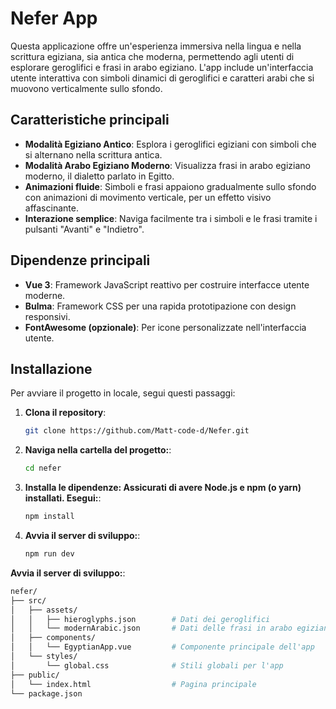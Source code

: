 # Nefer App

Questa applicazione offre un'esperienza immersiva nella lingua e nella scrittura egiziana, sia antica che moderna, permettendo agli utenti di esplorare geroglifici e frasi in arabo egiziano. L'app include un'interfaccia utente interattiva con simboli dinamici di geroglifici e caratteri arabi che si muovono verticalmente sullo sfondo.

## Caratteristiche principali

- **Modalità Egiziano Antico**: Esplora i geroglifici egiziani con simboli che si alternano nella scrittura antica.
- **Modalità Arabo Egiziano Moderno**: Visualizza frasi in arabo egiziano moderno, il dialetto parlato in Egitto.
- **Animazioni fluide**: Simboli e frasi appaiono gradualmente sullo sfondo con animazioni di movimento verticale, per un effetto visivo affascinante.
- **Interazione semplice**: Naviga facilmente tra i simboli e le frasi tramite i pulsanti "Avanti" e "Indietro".

## Dipendenze principali

- **Vue 3**: Framework JavaScript reattivo per costruire interfacce utente moderne.
- **Bulma**: Framework CSS per una rapida prototipazione con design responsivi.
- **FontAwesome (opzionale)**: Per icone personalizzate nell'interfaccia utente.

## Installazione

Per avviare il progetto in locale, segui questi passaggi:

1. **Clona il repository**:
   ```bash
   git clone https://github.com/Matt-code-d/Nefer.git

2. **Naviga nella cartella del progetto:**:
   ```bash
   cd nefer

3. **Installa le dipendenze: Assicurati di avere Node.js e npm (o yarn) installati. Esegui:**:
   ```bash
   npm install

4. **Avvia il server di sviluppo:**:
   ```bash
   npm run dev

**Avvia il server di sviluppo:**:
   ```bash
   nefer/
├── src/
│   ├── assets/
│   │   ├── hieroglyphs.json        # Dati dei geroglifici
│   │   └── modernArabic.json       # Dati delle frasi in arabo egiziano moderno
│   ├── components/
│   │   └── EgyptianApp.vue         # Componente principale dell'app
│   └── styles/
│       └── global.css              # Stili globali per l'app
├── public/
│   └── index.html                  # Pagina principale
└── package.json